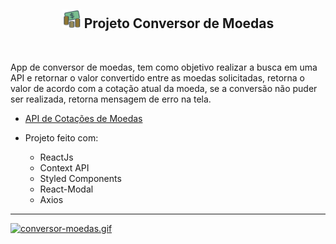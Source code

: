 <h2 align="center">
  <img width="30px" src="./src/assets/cash.png" alt="" />
  Projeto Conversor de Moedas
</h2>
</br>
<p align="left">App de conversor de moedas, tem como objetivo realizar a busca em uma API e retornar o valor convertido entre as moedas solicitadas, retorna o valor de acordo com a cotação atual da moeda, se a conversão não puder ser realizada, retorna mensagem de erro na tela.</p>

- <a href="https://docs.awesomeapi.com.br/api-de-moedas">API de Cotações de Moedas</a>

- Projeto feito com:
  - ReactJs
  - Context API
  - Styled Components
  - React-Modal
  - Axios

___

[![conversor-moedas.gif](https://i.postimg.cc/DwKhjV3H/conversor-moedas.gif)](https://postimg.cc/SJVHRvsf)
